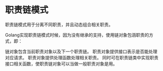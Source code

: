 # 职责链模式
职责链模式用于分离不同职责，并且动态组合相关职责。

Golang实现职责链模式时候，因为没有继承的支持，使用链对象包涵职责的方式，即：

链对象包含当前职责对象以及下一个职责链。
职责对象提供接口表示是否能处理对应请求。
职责对象提供处理函数处理相关职责。
同时可在职责链类中实现职责接口相关函数，使职责链对象可以当做一般职责对象是用。